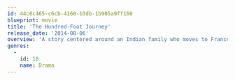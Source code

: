 ```yaml
---
id: 44c6c465-c6cb-4160-b3db-1b905a9ff160
blueprint: movie
title: 'The Hundred-Foot Journey'
release_date: '2014-08-06'
overview: 'A story centered around an Indian family who moves to France and opens a restaurant across the street from a Michelin-starred French restaurant.'
genres:
  -
    id: 18
    name: Drama
---
```

